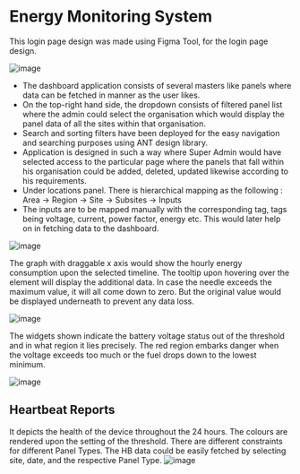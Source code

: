 # Energy Monitoring System
This login page  design was made using Figma Tool, for the login page design. 

![image](https://user-images.githubusercontent.com/54357950/147107796-2c9372bc-5817-4202-a590-2290f4134f7f.png)


* The dashboard application consists of several masters like panels where data can be fetched in manner as the user likes. 
* On the top-right hand side, the dropdown consists of filtered panel list where the admin could select the organisation which would display the panel data of all the sites within that organisation. 
* Search and sorting filters have been deployed for the easy navigation and searching purposes using ANT design library. 
* Application is designed in such a way where  Super Admin would have selected access to the particular page where the panels that fall within his organisation could be added, deleted, updated likewise according to his requirements.
* Under locations panel. There is hierarchical mapping as the following : Area -> Region -> Site -> Subsites -> Inputs 
* The inputs are to be mapped manually with the corresponding tag, tags being voltage, current, power factor, energy etc. This would later help on in fetching data to the dashboard. 

![image](https://user-images.githubusercontent.com/54357950/147108191-b803906e-a907-40de-a3a5-0dab8b31c108.png)

The graph with draggable x axis would show the hourly energy consumption upon the selected timeline. The tooltip upon hovering over the element will display the additional data. In case the needle exceeds the maximum value, it will all come down to zero. But the original value would be displayed underneath to prevent any data loss.

![image](https://user-images.githubusercontent.com/54357950/147107887-35fa149f-92bb-42b1-98a0-d373a1ca3bb7.png)

The widgets shown indicate the battery voltage status out of the threshold and in what region it lies precisely. The red region embarks danger when the voltage exceeds too much or the fuel drops down to the lowest minimum. 

![image](https://user-images.githubusercontent.com/54357950/147107943-538934e7-fdee-4426-b8f7-506fb9cd59f9.png)

## Heartbeat Reports 
It depicts the health of the device throughout the 24 hours. The colours are rendered upon the setting of the threshold. There are different constraints for different Panel Types. The  HB data could be easily fetched by selecting site, date, and the respective Panel Type. 
![image](https://user-images.githubusercontent.com/54357950/147108105-09468959-f5e4-4068-b828-8f7931888b34.png)
